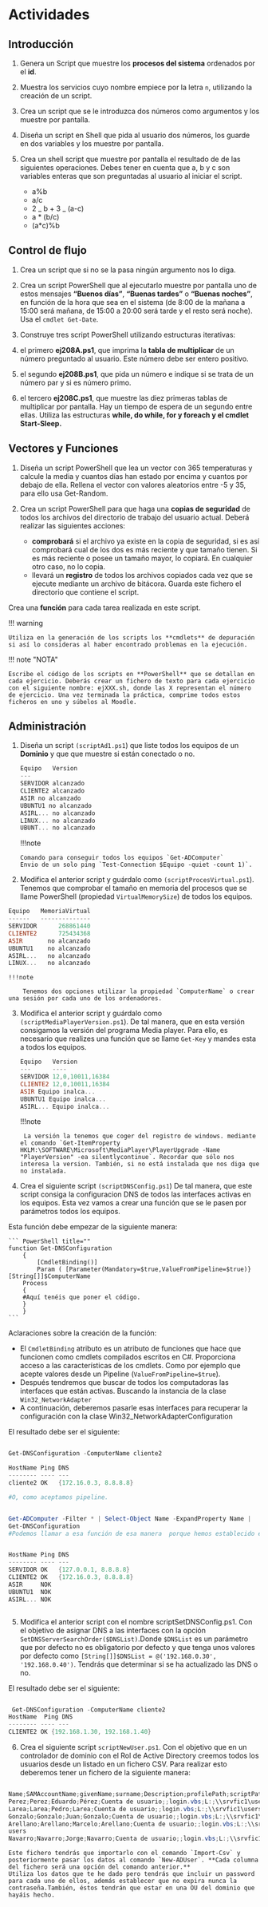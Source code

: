 # Actividades

## Introducción

1. Genera un Script que muestre los **procesos del sistema** ordenados por el **id**.
2. Muestra los servicios cuyo nombre empiece por la letra `n`, utilizando la creación de un script.
3. Crea un script que se le introduzca dos números como argumentos y los muestre por pantalla.
4. Diseña un script en Shell que pida al usuario dos números, los guarde en dos variables y los muestre por pantalla.
5. Crea un shell script que muestre por pantalla el resultado de de las siguientes operaciones. Debes tener en cuenta que a, b y c son variables enteras que son preguntadas al usuario al iniciar el script.

   - a%b
   - a/c
   - 2 _ b + 3 _ (a-c)
   - a \* (b/c)
   - (a\*c)%b

## Control de flujo

1. Crea un script que si no se la pasa ningún argumento nos lo diga.

2. Crea un script PowerShell que al ejecutarlo muestre por pantalla uno de estos mensajes **“Buenos días”**, **“Buenas tardes”** o **“Buenas noches”**, en función de la hora que sea en el sistema (de 8:00 de la mañana a 15:00 será mañana, de 15:00 a 20:00 será tarde y el resto será noche). Usa el `cmdlet Get-Date`.

3. Construye tres script PowerShell utilizando estructuras iterativas:
4. el primero **ej208A.ps1**, que imprima la **tabla de multiplicar** de un número preguntado al usuario. Este
   número debe ser entero positivo.
5. el segundo **ej208B.ps1**, que pida un número e indique si se trata de un número par y si es número primo.
6. el tercero **ej208C.ps1**, que muestre las diez primeras tablas de multiplicar por pantalla. Hay un tiempo de espera de un segundo entre ellas. Utiliza las estructuras **while, do while, for y foreach y el cmdlet Start-Sleep.**

## Vectores y Funciones

1. Diseña un script PowerShell que lea un vector con 365 temperaturas y calcule la media y cuantos días han estado por encima y cuantos por debajo de ella. Rellena el vector con valores aleatorios entre -5 y 35, para ello usa Get-Random.

2. Crea un script PowerShell para que haga una **copias de seguridad** de todos los archivos del directorio de trabajo del usuario actual. Deberá realizar las siguientes acciones:

   - **comprobará** si el archivo ya existe en la copia de seguridad, si es así comprobará cual de los dos es más reciente y que tamaño tienen. Si es más reciente o posee un tamaño mayor, lo copiará. En cualquier otro caso, no lo copia.
   - llevará un **registro** de todos los archivos copiados cada vez que se ejecute mediante un archivo de bitácora. Guarda este fichero el directorio que contiene el script.

Crea una **función** para cada tarea realizada en este script.

!!! warning

    Utiliza en la generación de los scripts los **cmdlets** de depuración si así lo consideras al haber encontrado problemas en la ejecución.

!!! note "NOTA"

    Escribe el código de los scripts en **PowerShell** que se detallan en cada ejercicio. Deberás crear un fichero de texto para cada ejercicio con el siguiente nombre: ejXXX.sh, donde las X representan el número de ejercicio. Una vez terminada la práctica, comprime todos estos ficheros en uno y súbelos al Moodle.

## Administración

1.  Diseña un script `(scriptAd1.ps1`) que liste todos los equipos de un **Dominio** y que que muestre si están conectado o no.

    ```PowerShell title="Salida del script"
    Equipo   Version
    ---
    SERVIDOR alcanzado
    CLIENTE2 alcanzado
    ASIR no alcanzado
    UBUNTU1 no alcanzado
    ASIRL... no alcanzado
    LINUX... no alcanzado
    UBUNT... no alcanzado
    ```

    !!!note

        Comando para conseguir todos los equipos `Get-ADComputer`
        Envio de un solo ping `Test-Connection $Equipo -quiet -count 1)`.

2.  Modifica el anterior script y guárdalo como `(scriptProcesVirtual.ps1`). Tenemos que comprobar el tamaño en memoria del procesos que se llame PowerShell (propiedad `VirtualMemorySize`) de todos los equipos.

```PowerShell title="Salida del Script"
Equipo   MemoriaVirtual
------   --------------
SERVIDOR      268861440
CLIENTE2      725434368
ASIR       no alcanzado
UBUNTU1    no alcanzado
ASIRL...   no alcanzado
LINUX...   no alcanzado
```

    !!!note

        Tenemos dos opciones utilizar la propiedad `ComputerName` o crear una sesión por cada uno de los ordenadores.

3.  Modifica el anterior script y guárdalo como `(scriptMediaPlayerVersion.ps1`). De tal manera, que en esta versión consigamos la versión del programa Media player. Para ello, es necesario que realizes una función que se llame `Get-Key` y mandes esta a todos los equipos.

    ```PowerShell title="Salida del script"
    Equipo   Version
    ---      ----
    SERVIDOR 12,0,10011,16384
    CLIENTE2 12,0,10011,16384
    ASIR Equipo inalca...
    UBUNTU1 Equipo inalca...
    ASIRL... Equipo inalca...
    ```

    !!!note

         La versión la tenemos que coger del registro de windows. mediante el comando `Get-ItemProperty HKLM:\SOFTWARE\Microsoft\MediaPlayer\PlayerUpgrade -Name "PlayerVersion" -ea silentlycontinue`. Recordar que sólo nos interesa la version. También, si no está instalada que nos diga que no instalada.

4.  Crea el siguiente script `(scriptDNSConfig.ps1`) De tal manera, que este script consiga la configuracion DNS de todos las interfaces activas en los equipos. Esta vez vamos a crear una función que se le pasen por parámetros todos los equipos.

Esta función debe empezar de la siguiente manera:

    ``` PowerShell title=""
    function Get-DNSConfiguration
        {
            [CmdletBinding()]
            Param ( [Parameter(Mandatory=$true,ValueFromPipeline=$true)} [String[]]$ComputerName
        Process
        {
        #Aquí tenéis que poner el código.
        }
        }
    ```

Aclaraciones sobre la creación de la función:

- El `CmdletBinding` atributo es un atributo de funciones que hace que funcionen como cmdlets compilados escritos en C#. Proporciona acceso a las características de los cmdlets. Como por ejemplo que acepte valores desde un Pipeline (`ValueFromPipeline=$true`).
- Después tendremos que buscar de todos los computadoras las interfaces que están activas. Buscando la instancia de la clase `Win32_NetworkAdapter`
- A continuación, deberemos pasarle esas interfaces para recuperar la configuración con la clase Win32_NetworkAdapterConfiguration

El resultado debe ser el siguiente:

```PowerShell title="Salida"

Get-DNSConfiguration -ComputerName cliente2

HostName Ping DNS
-------- ---- ---
cliente2 OK   {172.16.0.3, 8.8.8.8}

#O, como aceptamos pipeline.


Get-ADComputer -Filter * | Select-Object Name -ExpandProperty Name |
Get-DNSConfiguration
#Podemos llamar a esa función de esa manera  porque hemos establecido el bloque process, sino tendríamos que utilizar la variable $_ para cada uno de los objetos que se les pasa.


HostName Ping DNS
-------- ---- ---
SERVIDOR OK   {127.0.0.1, 8.8.8.8}
CLIENTE2 OK   {172.16.0.3, 8.8.8.8}
ASIR     NOK
UBUNTU1  NOK
ASIRL... NOK



```

5. Modifica el anterior script con el nombre scriptSetDNSConfig.ps1. Con el objetivo de asignar DNS a las interfaces con la opción `SetDNSServerSearchOrder($DNSList)`.Donde `$DNSList` es un parámetro que por defecto no es obligatorio por defecto y que tenga unos valores por defecto como `[String[]]$DNSList = @('192.168.0.30', '192.168.0.40')`. Tendrás que determinar si se ha actualizado las DNS o no.

El resultado debe ser el siguiente:

```PowerShell title="Salida"

 Get-DNSConfiguration -ComputerName cliente2
HostName  Ping DNS
-------- ---- ---
CLIENTE2 OK {192.168.1.30, 192.168.1.40}

```

6. Crea el siguiente script `scriptNewUser.ps1`. Con el objetivo que en un controlador de dominio con el Rol de Active Directory creemos todos los usuarios desde un listado en un fichero CSV. Para realizar esto deberemos tener un fichero de la siguiente manera:

```PowerShell title="Formato de fichero con ; de separador"

Name;SAMAccountName;givenName;surname;Description;profilePath;scriptPath;
Perez;Perez;Eduardo;Pérez;Cuenta de usuario;;login.vbs;L:;\\srvfic1\users
Larea;Larea;Pedro;Larea;Cuenta de usuario;;login.vbs;L:;\\srvfic1\users
Gonzalo;Gonzalo;Juan;Gonzalo;Cuenta de usuario;;login.vbs;L:;\\srvfic1\users
Arellano;Arellano;Marcelo;Arellano;Cuenta de usuario;;login.vbs;L:;\\srvfic1\
users
Navarro;Navarro;Jorge;Navarro;Cuenta de usuario;;login.vbs;L:;\\srvfic1\users

```

    Este fichero tendrás que importarlo con el comando `Import-Csv` y posteriormente pasar los datos al comando `New-ADUser`. **Cada columna del fichero será una opción del comando anterior.**
    Utiliza los datos que te he dado pero tendrás que incluir un password para cada uno de ellos, además establecer que no expira nunca la contraseña.También, éstos tendrán que estar en una OU del dominio que hayáis hecho.
